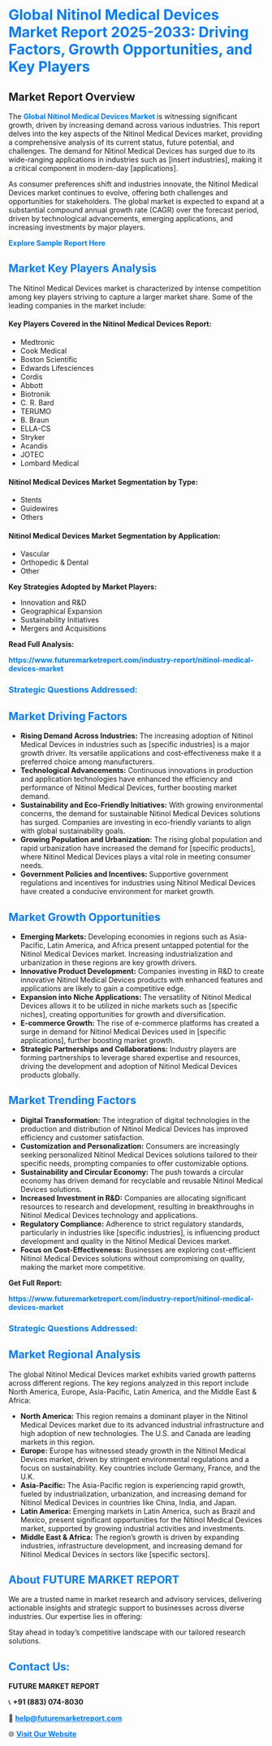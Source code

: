 <h1 style="color: #007BFF;">Global Nitinol Medical Devices Market Report 2025-2033: Driving Factors, Growth Opportunities, and Key Players</h1>

<section id="overview">
<h2>Market Report Overview</h2>
<p>The <a href="https://www.futuremarketreport.com/industry-report/nitinol-medical-devices-market" style="color: #007BFF; text-decoration: none;"><strong>Global Nitinol Medical Devices Market</strong></a> is witnessing significant growth, driven by increasing demand across various industries. This report delves into the key aspects of the Nitinol Medical Devices market, providing a comprehensive analysis of its current status, future potential, and challenges. The demand for Nitinol Medical Devices has surged due to its wide-ranging applications in industries such as [insert industries], making it a critical component in modern-day [applications].</p>
<p>As consumer preferences shift and industries innovate, the Nitinol Medical Devices market continues to evolve, offering both challenges and opportunities for stakeholders. The global market is expected to expand at a substantial compound annual growth rate (CAGR) over the forecast period, driven by technological advancements, emerging applications, and increasing investments by major players.</p>
</section>

<section id="overview">
<p><a href="https://www.futuremarketreport.com/request-sample/reportId=77127" style="color: #007BFF; text-decoration: none;"><strong>Explore Sample Report Here</strong></a></p>
</section>

<section id="key-players">
<h2 style="color: #007BFF;">Market Key Players Analysis</h2>
<p>The Nitinol Medical Devices market is characterized by intense competition among key players striving to capture a larger market share. Some of the leading companies in the market include:</p>
<h4>Key Players Covered in the Nitinol Medical Devices Report:</h4>
<ul><li>Medtronic</li><li>Cook Medical</li><li>Boston Scientific</li><li>Edwards Lifesciences</li><li>Cordis</li><li>Abbott</li><li>Biotronik</li><li>C. R. Bard</li><li>TERUMO</li><li>B. Braun</li><li>ELLA-CS</li><li>Stryker</li><li>Acandis</li><li>JOTEC</li><li>Lombard Medical</li></ul>
<h4>Nitinol Medical Devices Market Segmentation by Type:</h4>
<ul><li>Stents</li><li>Guidewires</li><li>Others</li></ul>

<h4>Nitinol Medical Devices Market Segmentation by Application:</h4>
<ul><li>Vascular</li><li>Orthopedic &amp; Dental</li><li>Other</li></ul>
<p><strong>Key Strategies Adopted by Market Players:</strong></p>
<ul>
<li>Innovation and R&D</li>
<li>Geographical Expansion</li>
<li>Sustainability Initiatives</li>
<li>Mergers and Acquisitions</li>
</ul>
</section>

<section>
<p><strong>Read Full Analysis: </strong></p><a href="https://www.futuremarketreport.com/industry-report/nitinol-medical-devices-market" style="color: #007BFF; text-decoration: none;"><strong>https://www.futuremarketreport.com/industry-report/nitinol-medical-devices-market</strong></a>
<h3 style="color: #007BFF;">Strategic Questions Addressed:</h3>
</section>

<section id="driving-factors">
<h2 style="color: #007BFF;">Market Driving Factors</h2>
<ul>
<li><strong>Rising Demand Across Industries:</strong> The increasing adoption of Nitinol Medical Devices in industries such as [specific industries] is a major growth driver. Its versatile applications and cost-effectiveness make it a preferred choice among manufacturers.</li>
<li><strong>Technological Advancements:</strong> Continuous innovations in production and application technologies have enhanced the efficiency and performance of Nitinol Medical Devices, further boosting market demand.</li>
<li><strong>Sustainability and Eco-Friendly Initiatives:</strong> With growing environmental concerns, the demand for sustainable Nitinol Medical Devices solutions has surged. Companies are investing in eco-friendly variants to align with global sustainability goals.</li>
<li><strong>Growing Population and Urbanization:</strong> The rising global population and rapid urbanization have increased the demand for [specific products], where Nitinol Medical Devices plays a vital role in meeting consumer needs.</li>
<li><strong>Government Policies and Incentives:</strong> Supportive government regulations and incentives for industries using Nitinol Medical Devices have created a conducive environment for market growth.</li>
</ul>
</section>

<section id="growth-opportunities">
<h2 style="color: #007BFF;">Market Growth Opportunities</h2>
<ul>
<li><strong>Emerging Markets:</strong> Developing economies in regions such as Asia-Pacific, Latin America, and Africa present untapped potential for the Nitinol Medical Devices market. Increasing industrialization and urbanization in these regions are key growth drivers.</li>
<li><strong>Innovative Product Development:</strong> Companies investing in R&D to create innovative Nitinol Medical Devices products with enhanced features and applications are likely to gain a competitive edge.</li>
<li><strong>Expansion into Niche Applications:</strong> The versatility of Nitinol Medical Devices allows it to be utilized in niche markets such as [specific niches], creating opportunities for growth and diversification.</li>
<li><strong>E-commerce Growth:</strong> The rise of e-commerce platforms has created a surge in demand for Nitinol Medical Devices used in [specific applications], further boosting market growth.</li>
<li><strong>Strategic Partnerships and Collaborations:</strong> Industry players are forming partnerships to leverage shared expertise and resources, driving the development and adoption of Nitinol Medical Devices products globally.</li>
</ul>
</section>

<section id="trending-factors">
<h2 style="color: #007BFF;">Market Trending Factors</h2>
<ul>
<li><strong>Digital Transformation:</strong> The integration of digital technologies in the production and distribution of Nitinol Medical Devices has improved efficiency and customer satisfaction.</li>
<li><strong>Customization and Personalization:</strong> Consumers are increasingly seeking personalized Nitinol Medical Devices solutions tailored to their specific needs, prompting companies to offer customizable options.</li>
<li><strong>Sustainability and Circular Economy:</strong> The push towards a circular economy has driven demand for recyclable and reusable Nitinol Medical Devices solutions.</li>
<li><strong>Increased Investment in R&D:</strong> Companies are allocating significant resources to research and development, resulting in breakthroughs in Nitinol Medical Devices technology and applications.</li>
<li><strong>Regulatory Compliance:</strong> Adherence to strict regulatory standards, particularly in industries like [specific industries], is influencing product development and quality in the Nitinol Medical Devices market.</li>
<li><strong>Focus on Cost-Effectiveness:</strong> Businesses are exploring cost-efficient Nitinol Medical Devices solutions without compromising on quality, making the market more competitive.</li>
</ul>
</section>

<section>
<p><strong>Get Full Report: </strong></p><a href="https://www.futuremarketreport.com/industry-report/nitinol-medical-devices-market" style="color: #007BFF; text-decoration: none;"><strong>https://www.futuremarketreport.com/industry-report/nitinol-medical-devices-market</strong></a>
<h3 style="color: #007BFF;">Strategic Questions Addressed:</h3>
</section>


<section id="regional-analysis">
<h2 style="color: #007BFF;">Market Regional Analysis</h2>
<p>The global Nitinol Medical Devices market exhibits varied growth patterns across different regions. The key regions analyzed in this report include North America, Europe, Asia-Pacific, Latin America, and the Middle East & Africa:</p>
<ul>
<li><strong>North America:</strong> This region remains a dominant player in the Nitinol Medical Devices market due to its advanced industrial infrastructure and high adoption of new technologies. The U.S. and Canada are leading markets in this region.</li>
<li><strong>Europe:</strong> Europe has witnessed steady growth in the Nitinol Medical Devices market, driven by stringent environmental regulations and a focus on sustainability. Key countries include Germany, France, and the U.K.</li>
<li><strong>Asia-Pacific:</strong> The Asia-Pacific region is experiencing rapid growth, fueled by industrialization, urbanization, and increasing demand for Nitinol Medical Devices in countries like China, India, and Japan.</li>
<li><strong>Latin America:</strong> Emerging markets in Latin America, such as Brazil and Mexico, present significant opportunities for the Nitinol Medical Devices market, supported by growing industrial activities and investments.</li>
<li><strong>Middle East & Africa:</strong> The region’s growth is driven by expanding industries, infrastructure development, and increasing demand for Nitinol Medical Devices in sectors like [specific sectors].</li>
</ul>
</section>

<footer>
<h2 style="color: #007BFF;">About FUTURE MARKET REPORT</h2>
<p>We are a trusted name in market research and advisory services, delivering actionable insights and strategic support to businesses across diverse industries. Our expertise lies in offering:</p>

<p>Stay ahead in today’s competitive landscape with our tailored research solutions.</p>

<h2 style="color: #007BFF;">Contact Us:</h2>
<p><strong>FUTURE MARKET REPORT</strong></p>
<p>📞 <strong>+91 (883) 074-8030</strong></p>
<p>📧 <strong><a href="mailto:help@futuremarketreport.com" style="color: #007BFF;">help@futuremarketreport.com</a></strong></p>
<p>🌐 <strong><a href="https://www.futuremarketreport.com/" style="color: #007BFF;">Visit Our Website</a></strong></p>
</footer>